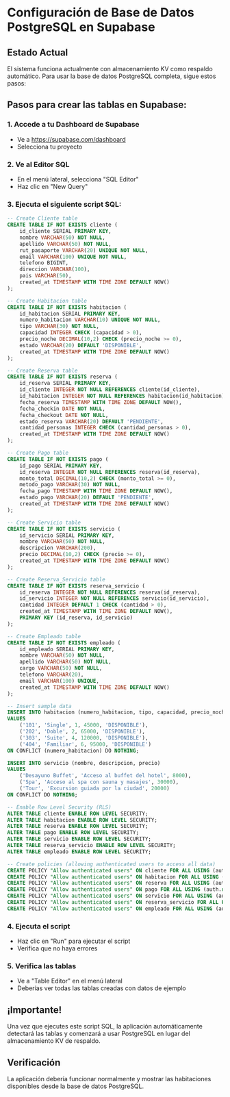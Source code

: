 # Configuración de Base de Datos PostgreSQL en Supabase

## Estado Actual
El sistema funciona actualmente con almacenamiento KV como respaldo automático. Para usar la base de datos PostgreSQL completa, sigue estos pasos:

## Pasos para crear las tablas en Supabase:

### 1. Accede a tu Dashboard de Supabase
- Ve a https://supabase.com/dashboard
- Selecciona tu proyecto

### 2. Ve al Editor SQL
- En el menú lateral, selecciona "SQL Editor"
- Haz clic en "New Query"

### 3. Ejecuta el siguiente script SQL:

```sql
-- Create Cliente table
CREATE TABLE IF NOT EXISTS cliente (
    id_cliente SERIAL PRIMARY KEY,
    nombre VARCHAR(50) NOT NULL,
    apellido VARCHAR(50) NOT NULL,
    rut_pasaporte VARCHAR(20) UNIQUE NOT NULL,
    email VARCHAR(100) UNIQUE NOT NULL,
    telefono BIGINT,
    direccion VARCHAR(100),
    pais VARCHAR(50),
    created_at TIMESTAMP WITH TIME ZONE DEFAULT NOW()
);

-- Create Habitacion table
CREATE TABLE IF NOT EXISTS habitacion (
    id_habitacion SERIAL PRIMARY KEY,
    numero_habitacion VARCHAR(10) UNIQUE NOT NULL,
    tipo VARCHAR(30) NOT NULL,
    capacidad INTEGER CHECK (capacidad > 0),
    precio_noche DECIMAL(10,2) CHECK (precio_noche >= 0),
    estado VARCHAR(20) DEFAULT 'DISPONIBLE',
    created_at TIMESTAMP WITH TIME ZONE DEFAULT NOW()
);

-- Create Reserva table
CREATE TABLE IF NOT EXISTS reserva (
    id_reserva SERIAL PRIMARY KEY,
    id_cliente INTEGER NOT NULL REFERENCES cliente(id_cliente),
    id_habitacion INTEGER NOT NULL REFERENCES habitacion(id_habitacion),
    fecha_reserva TIMESTAMP WITH TIME ZONE DEFAULT NOW(),
    fecha_checkin DATE NOT NULL,
    fecha_checkout DATE NOT NULL,
    estado_reserva VARCHAR(20) DEFAULT 'PENDIENTE',
    cantidad_personas INTEGER CHECK (cantidad_personas > 0),
    created_at TIMESTAMP WITH TIME ZONE DEFAULT NOW()
);

-- Create Pago table
CREATE TABLE IF NOT EXISTS pago (
    id_pago SERIAL PRIMARY KEY,
    id_reserva INTEGER NOT NULL REFERENCES reserva(id_reserva),
    monto_total DECIMAL(10,2) CHECK (monto_total >= 0),
    metodo_pago VARCHAR(30) NOT NULL,
    fecha_pago TIMESTAMP WITH TIME ZONE DEFAULT NOW(),
    estado_pago VARCHAR(20) DEFAULT 'PENDIENTE',
    created_at TIMESTAMP WITH TIME ZONE DEFAULT NOW()
);

-- Create Servicio table
CREATE TABLE IF NOT EXISTS servicio (
    id_servicio SERIAL PRIMARY KEY,
    nombre VARCHAR(50) NOT NULL,
    descripcion VARCHAR(200),
    precio DECIMAL(10,2) CHECK (precio >= 0),
    created_at TIMESTAMP WITH TIME ZONE DEFAULT NOW()
);

-- Create Reserva_Servicio table
CREATE TABLE IF NOT EXISTS reserva_servicio (
    id_reserva INTEGER NOT NULL REFERENCES reserva(id_reserva),
    id_servicio INTEGER NOT NULL REFERENCES servicio(id_servicio),
    cantidad INTEGER DEFAULT 1 CHECK (cantidad > 0),
    created_at TIMESTAMP WITH TIME ZONE DEFAULT NOW(),
    PRIMARY KEY (id_reserva, id_servicio)
);

-- Create Empleado table
CREATE TABLE IF NOT EXISTS empleado (
    id_empleado SERIAL PRIMARY KEY,
    nombre VARCHAR(50) NOT NULL,
    apellido VARCHAR(50) NOT NULL,
    cargo VARCHAR(50) NOT NULL,
    telefono VARCHAR(20),
    email VARCHAR(100) UNIQUE,
    created_at TIMESTAMP WITH TIME ZONE DEFAULT NOW()
);

-- Insert sample data
INSERT INTO habitacion (numero_habitacion, tipo, capacidad, precio_noche, estado) 
VALUES 
    ('101', 'Single', 1, 45000, 'DISPONIBLE'),
    ('202', 'Doble', 2, 65000, 'DISPONIBLE'),
    ('303', 'Suite', 4, 120000, 'DISPONIBLE'),
    ('404', 'Familiar', 6, 95000, 'DISPONIBLE')
ON CONFLICT (numero_habitacion) DO NOTHING;

INSERT INTO servicio (nombre, descripcion, precio)
VALUES 
    ('Desayuno Buffet', 'Acceso al buffet del hotel', 8000),
    ('Spa', 'Acceso al spa con sauna y masajes', 30000),
    ('Tour', 'Excursion guiada por la ciudad', 20000)
ON CONFLICT DO NOTHING;

-- Enable Row Level Security (RLS)
ALTER TABLE cliente ENABLE ROW LEVEL SECURITY;
ALTER TABLE habitacion ENABLE ROW LEVEL SECURITY;
ALTER TABLE reserva ENABLE ROW LEVEL SECURITY;
ALTER TABLE pago ENABLE ROW LEVEL SECURITY;
ALTER TABLE servicio ENABLE ROW LEVEL SECURITY;
ALTER TABLE reserva_servicio ENABLE ROW LEVEL SECURITY;
ALTER TABLE empleado ENABLE ROW LEVEL SECURITY;

-- Create policies (allowing authenticated users to access all data)
CREATE POLICY "Allow authenticated users" ON cliente FOR ALL USING (auth.role() = 'authenticated');
CREATE POLICY "Allow authenticated users" ON habitacion FOR ALL USING (auth.role() = 'authenticated');
CREATE POLICY "Allow authenticated users" ON reserva FOR ALL USING (auth.role() = 'authenticated');
CREATE POLICY "Allow authenticated users" ON pago FOR ALL USING (auth.role() = 'authenticated');
CREATE POLICY "Allow authenticated users" ON servicio FOR ALL USING (auth.role() = 'authenticated');
CREATE POLICY "Allow authenticated users" ON reserva_servicio FOR ALL USING (auth.role() = 'authenticated');
CREATE POLICY "Allow authenticated users" ON empleado FOR ALL USING (auth.role() = 'authenticated');
```

### 4. Ejecuta el script
- Haz clic en "Run" para ejecutar el script
- Verifica que no haya errores

### 5. Verifica las tablas
- Ve a "Table Editor" en el menú lateral
- Deberías ver todas las tablas creadas con datos de ejemplo

## ¡Importante!
Una vez que ejecutes este script SQL, la aplicación automáticamente detectará las tablas y comenzará a usar PostgreSQL en lugar del almacenamiento KV de respaldo.

## Verificación
La aplicación debería funcionar normalmente y mostrar las habitaciones disponibles desde la base de datos PostgreSQL.